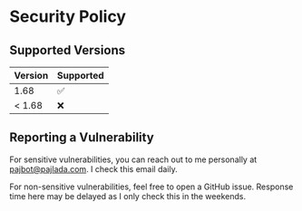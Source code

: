 # Security Policy

## Supported Versions

| Version | Supported          |
| ------- | ------------------ |
| 1.68    | :white_check_mark: |
| < 1.68  | :x:                |

## Reporting a Vulnerability

For sensitive vulnerabilities, you can reach out to me personally at pajbot@pajlada.com. I check this email daily.

For non-sensitive vulnerabilities, feel free to open a GitHub issue. Response time here may be delayed as I only check this in the weekends.
